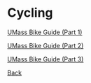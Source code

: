 # Cycling

[UMass Bike Guide (Part 1)](/cycling/1)

[UMass Bike Guide (Part 2)](/cycling/2)

[UMass Bike Guide (Part 3)](/cycling/3)

[Back](/)

